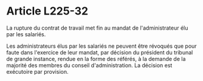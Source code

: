 # Article L225-32

La rupture du contrat de travail met fin au mandat de l'administrateur élu par les salariés.

Les administrateurs élus par les salariés ne peuvent être révoqués que pour faute dans l'exercice de leur mandat, par décision du président du tribunal de grande instance, rendue en la forme des référés, à la demande de la majorité des membres du conseil d'administration. La décision est exécutoire par provision.
